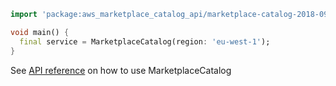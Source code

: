```dart
import 'package:aws_marketplace_catalog_api/marketplace-catalog-2018-09-17.dart';

void main() {
  final service = MarketplaceCatalog(region: 'eu-west-1');
}
```

See [API reference](https://pub.dev/documentation/aws_marketplace_catalog_api/latest/marketplace-catalog-2018-09-17/MarketplaceCatalog-class.html) on how to use MarketplaceCatalog
